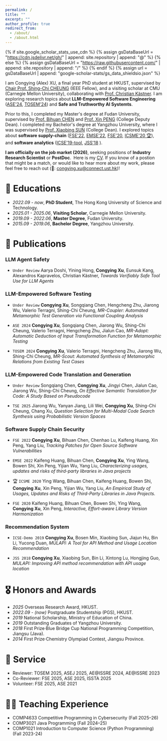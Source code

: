 ```yaml
---
permalink: /
title: ""
excerpt: ""
author_profile: true
redirect_from: 
  - /about/
  - /about.html
---
```


{% if site.google_scholar_stats_use_cdn %}
{% assign gsDataBaseUrl = "https://cdn.jsdelivr.net/gh/" | append: site.repository | append: "@" %}
{% else %}
{% assign gsDataBaseUrl = "https://raw.githubusercontent.com/" | append: site.repository | append: "/" %}
{% endif %}
{% assign url = gsDataBaseUrl | append: "google-scholar-stats/gs_data_shieldsio.json" %}

<span class='anchor' id='about-me'></span>

I am Congying (Alex) XU, a final year PhD student at HKUST, supervised by [Chair Prof. Shing-Chi CHEUNG](https://cse.hkust.edu.hk/~scc/) (IEEE Fellow), 
and a visiting scholar at CMU (Carnegie Mellon University), collaborating with [Prof. Christian Kästner](https://www.cs.cmu.edu/~ckaestne/index.html).
I am exploring research topics about **LLM-Empowered Software Engineering** ([ASE'24](https://arxiv.org/pdf/2408.15815), [TOSEM'24](https://dl.acm.org/doi/abs/10.1145/3656340)) and  **Safe and Truthworthy AI Systemts**.
<!-- I am exploring research topics about **LLM-empowered metamorphic testing** ([ASE'24](https://arxiv.org/pdf/2408.15815), [TOSEM'24](https://dl.acm.org/doi/abs/10.1145/3656340)) and  **AI system engineering**. -->

Prior to this, I completed my Master's degree at Fudan University, supervised by [Prof. Bihuan CHEN](https://chenbihuan.github.io/) and [Prof. Xin PENG](https://cspengxin.github.io/) (College Deputy Dean). I completed my Bachelor's degree at Yangzhou University, where I was supervised by [Prof. Xiaobing SUN](https://risame.github.io/sun/index.html) (College Dean). <!-- During that time,  -->I explored topics about **software supply-chain** ([FSE'22](https://dl.acm.org/doi/abs/10.1145/3540250.3549125), [EMSE'22](https://link.springer.com/article/10.1007/s10664-022-10131-8), [FSE'20](https://dl.acm.org/doi/abs/10.1145/3368089.3409689), [ICSME'20 🏆](https://ieeexplore.ieee.org/abstract/document/9240619)), and **software analytics** ([ICSE'19-tool](https://www.sciencedirect.com/science/article/abs/pii/S0164121218300840), [JSS'18](https://www.sciencedirect.com/science/article/abs/pii/S0164121218300840) ).


**I am officially on the job market (2026)**, seeking positions of **Industry Research Scientist** or **PostDoc**. 
Here is my [CV](../../docs/CV_CongyingXU_PhD_HKUST.pdf).
If you know of a postion that might be a match, or would like to hear more about my work, please feel free to reach out (📧: congying.xu@connect.ust.hk)!

# 📖 Educations
- *2022.09 - now*, **PhD Student**, The Hong Kong University of Science and Technology.
- *2025.01 - 2025.06*, **Visiting Scholar**, Carnegie Mellon University.
- *2019.09 - 2022.06*, **Master Degree**, Fudan University.
- *2015.09 - 2019.06*, **Bachelor Degree**, Yangzhou University.

<!-- # 🔥 News
- *2022.02*: &nbsp;🎉🎉 Lorem ipsum dolor sit amet, consectetur adipiscing elit. Vivamus ornare aliquet ipsum, ac tempus justo dapibus sit amet. 
- *2022.02*: &nbsp;🎉🎉 Lorem ipsum dolor sit amet, consectetur adipiscing elit. Vivamus ornare aliquet ipsum, ac tempus justo dapibus sit amet.  -->


# 📝 Publications 

<!-- - ``IEEE TSE 2023`` W. Gu, **Z. Lyu**, Y. Wang, H. Zhang, C. Gao, and Michael R. Lyu, *SPENCER: Self-Adaptive
Model Distillation for Efficient Code Retrieval*, 2023 IEEE Transactions on Software Engineering(TSE), 2023. (Major Rivision) [[PDF](../../docs/SPENCER.pdf)] -->

### LLM Agent Safety

- ``Under Review`` Aarya Doshi, Yining Hong, **Congying Xu**, Eunsuk Kang, Alexandros Kapravelos, Christian
Kästner,
*Towards Verifiably Safe Tool Use for LLM Agents*


### LLM-Empowered Software Testing

- ``Under Review`` **Congying Xu**, Songqiang Chen, Hengcheng Zhu, Jiarong Wu, Valerio Terragni, Shing-Chi Cheung, 
*MR-Coupler: Automated Metamorphic Test Generation via Functional Coupling Analysis*

- ``ASE 2024`` **Congying Xu**, Songqiang Chen, Jiarong Wu, Shing-Chi Cheung, Valerio Terragni, Hengcheng Zhu, Jialun Cao, 
*MR-Adopt: Automatic Deduction of Input Transformation Function for Metamorphic Testing*

- ``TOSEM 2024`` **Congying Xu**, Valerio Terragni, Hengcheng Zhu, Jiarong Wu, Shing-Chi Cheung, 
*MR-Scout: Automated Synthesis of Metamorphic Relations from Existing Test Cases*

### LLM-Empowered Code Translation and Generation

- ``Under Review`` Songqiang Chen, **Congying Xu**, Jingyi Chen, Jialun Cao, Jiarong Wu, Shing-Chi Cheung, 
*On Effective Semantic Translation for Code: A Study Based on Pseudocode*

- ``TSE 2025`` Jiarong Wu, Yanyan Jiang, Lili Wei, **Congying Xu**, Shing-Chi Cheung, Chang Xu, 
*Question Selection for Multi-Modal Code Search Synthesis using Probabilistic Version Spaces*


### Software Supply Chain Security

- ``FSE 2022`` **Congying Xu**, Bihuan Chen, Chenhao Lu, Kaifeng Huang, Xin Peng, Yang Liu, 
*Tracking Patches for Open Source Software Vulnerabilities*

- ``EMSE 2022`` Kaifeng Huang, Bihuan Chen, **Congying Xu**, Ying Wang, Bowen Shi, Xin Peng, Yijian Wu, Yang Liu, 
*Characterizing usages, updates and risks of third-party libraries in Java projects*

- 🏆 ``ICSME 2020`` Ying Wang, Bihuan Chen, Kaifeng Huang, Bowen Shi, **Congying Xu**, Xin Peng, Yijian Wu, Yang Liu, 
*An Empirical Study of Usages, Updates and Risks of Third-Party Libraries in Java Projects.*

- ``FSE 2020`` Kaifeng Huang, Bihuan Chen, Bowen Shi, Ying Wang, **Congying Xu**, Xin Peng, 
*Interactive, Effort-aware Library Version Harmonization*

### Recommendation System

- ``ICSE-Demo 2019`` **Congying Xu**, Bosen Min, Xiaobing Sun, Jiajun Hu, Bin Li, Yucong Duan, 
*MULAPI: A Tool for API Method and Usage Location Recommendation*

- ``JSS 2018`` **Congying Xu**, Xiaobing Sun, Bin Li, Xintong Lu, Hongjing Guo, 
*MULAPI: Improving API method recommendation with API usage location*




# 🎖 Honors and Awards
- *2025* Overseas Research Award, HKUST. 
- *2022.09 - (now)* Postgraduate Studentship (PGS), HKUST. 
- *2019* National Scholarship, Ministry of Education of China. 
- *2019* Outstanding Graduates of Yangzhou University. 
- *2018* First Prize·Blue Bridge Cup National Programming Competition, Jiangsu (Java).
- *2014* First Prize·Chemistry Olympiad Contest, Jiangsu Province. 

# 🤝 Service
- Reviewer: TOSEM 2025, ASEJ 2025, AE@ISSRE 2024, AE@ISSRE 2023
- Co-Reviewer: FSE 2025, ASE 2025, ISSTA 2025
- Volunteer: FSE 2025, ASE 2021

# 🧑‍🏫 Teaching Experience
- COMP4633 Competitive Programming in Cybersecurity (Fall 2025–26)
- COMP3021 Java Programming (Fall 2024–25)
- COMP1021 Introduction to Computer Science (Python Programming) (Fall 2023-24)


<!-- # 💬 Invited Talks
- *2021.06*, Lorem ipsum dolor sit amet, consectetur adipiscing elit. Vivamus ornare aliquet ipsum, ac tempus justo dapibus sit amet. 
- *2021.03*, Lorem ipsum dolor sit amet, consectetur adipiscing elit. Vivamus ornare aliquet ipsum, ac tempus justo dapibus sit amet.  \| [\[video\]](https://github.com/)

# 💻 Internships
- *2019.05 - 2020.02*, [Lorem](https://github.com/), China. -->